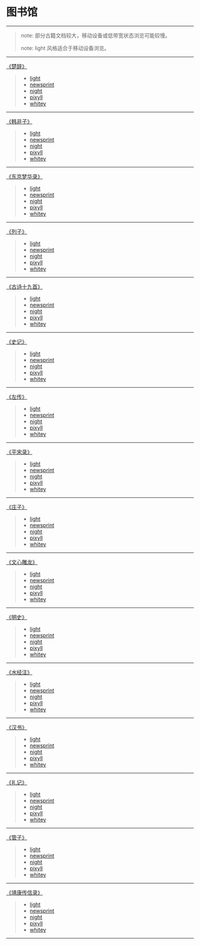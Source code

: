 # 图书馆
---

> note: 部分古籍文档较大，移动设备或低带宽状态浏览可能较慢。
>
> note: light 风格适合于移动设备浏览。

---


[《楚辞》](light/楚辞.html)

> - [light](light/楚辞.html)
> - [newsprint](newsprint/楚辞.html)
> - [night](night/楚辞.html)
> - [pixyll](pixyll/楚辞.html)
> - [whitey](whitey/楚辞.html)

---

[《韩非子》](light/韩非子.html)

> - [light](light/韩非子.html)
> - [newsprint](newsprint/韩非子.html)
> - [night](night/韩非子.html)
> - [pixyll](pixyll/韩非子.html)
> - [whitey](whitey/韩非子.html)

---


[《东京梦华录》](light/东京梦华录.html)

> - [light](light/东京梦华录.html)
> - [newsprint](newsprint/东京梦华录.html)
> - [night](night/东京梦华录.html)
> - [pixyll](pixyll/东京梦华录.html)
> - [whitey](whitey/东京梦华录.html)

---

[《列子》](light/列子.html)

> - [light](light/列子.html)
> - [newsprint](newsprint/列子.html)
> - [night](night/列子.html)
> - [pixyll](pixyll/列子.html)
> - [whitey](whitey/列子.html)

---

[《古诗十九首》](light/古诗十九首.html)

> - [light](light/古诗十九首.html)
> - [newsprint](newsprint/古诗十九首.html)
> - [night](night/古诗十九首.html)
> - [pixyll](pixyll/古诗十九首.html)
> - [whitey](whitey/古诗十九首.html)

---

[《史记》](light/史记.html)

> - [light](light/史记.html)
> - [newsprint](newsprint/史记.html)
> - [night](night/史记.html)
> - [pixyll](pixyll/史记.html)
> - [whitey](whitey/史记.html)

---

[《左传》](light/左传.html)

> - [light](light/左传.html)
> - [newsprint](newsprint/左传.html)
> - [night](night/左传.html)
> - [pixyll](pixyll/左传.html)
> - [whitey](whitey/左传.html)

---

[《平宋录》](light/平宋录.html)

> - [light](light/.html)
> - [newsprint](newsprint/平宋录.html)
> - [night](night/平宋录.html)
> - [pixyll](pixyll/平宋录.html)
> - [whitey](whitey/平宋录.html)

---

[《庄子》](light/庄子.html)

> - [light](light/庄子.html)
> - [newsprint](newsprint/庄子.html)
> - [night](night/庄子.html)
> - [pixyll](pixyll/庄子.html)
> - [whitey](whitey/庄子.html)

---

[《文心雕龙》](light/文心雕龙.html)

> - [light](light/文心雕龙.html)
> - [newsprint](newsprint/文心雕龙.html)
> - [night](night/文心雕龙.html)
> - [pixyll](pixyll/文心雕龙.html)
> - [whitey](whitey/文心雕龙.html)

---

[《明史》](light/明史.html)

> - [light](light/明史.html)
> - [newsprint](newsprint/明史.html)
> - [night](night/明史.html)
> - [pixyll](pixyll/明史.html)
> - [whitey](whitey/明史.html)

---

[《水经注》](light/水经注.html)

> - [light](light/水经注.html)
> - [newsprint](newsprint/水经注.html)
> - [night](night/水经注.html)
> - [pixyll](pixyll/水经注.html)
> - [whitey](whitey/水经注.html)

---

[《汉书》](light/汉书.html)

> - [light](light/汉书.html)
> - [newsprint](newsprint/汉书.html)
> - [night](night/汉书.html)
> - [pixyll](pixyll/汉书.html)
> - [whitey](whitey/汉书.html)

---

[《礼记》](light/礼记.html)

> - [light](light/礼记.html)
> - [newsprint](newsprint/礼记.html)
> - [night](night/礼记.html)
> - [pixyll](pixyll/礼记.html)
> - [whitey](whitey/礼记.html)

---

[《管子》](light/管子.html)

> - [light](light/管子.html)
> - [newsprint](newsprint/管子.html)
> - [night](night/管子.html)
> - [pixyll](pixyll/管子.html)
> - [whitey](whitey/管子.html)

---

[《靖康传信录》](light/靖康传信录.html)

> - [light](light/靖康传信录.html)
> - [newsprint](newsprint/靖康传信录.html)
> - [night](night/靖康传信录.html)
> - [pixyll](pixyll/靖康传信录.html)
> - [whitey](whitey/靖康传信录.html)

---

<span id="now"></span>

<script type="text/javascript" src="date.js"></script>